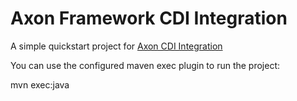 # Axon Framework CDI Integration

A simple quickstart project for [Axon CDI Integration](https://github.com/kamaladafrica/axon-cdi/tree/v1.x)

You can use the configured maven exec plugin to run the project:

mvn exec:java
